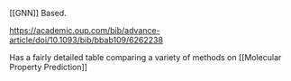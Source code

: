 [[GNN]] Based. 

https://academic.oup.com/bib/advance-article/doi/10.1093/bib/bbab109/6262238

Has a fairly detailed table comparing a variety of methods on [[Molecular Property Prediction]]


